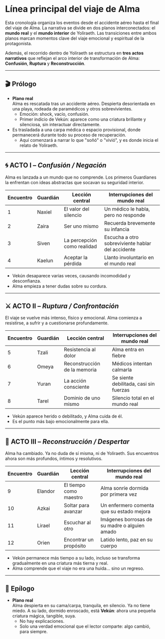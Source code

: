 # Línea principal del viaje de Alma

Esta cronología organiza los eventos desde el accidente aéreo hasta el final del viaje de Alma. La narrativa se divide en dos planos interconectados: el **mundo real** y el **mundo interior** de Yoliraeth. Las transiciones entre ambos planos marcan momentos clave del viaje emocional y espiritual de la protagonista.

Además, el recorrido dentro de Yoliraeth se estructura en **tres actos narrativos** que reflejan el arco interior de transformación de Alma: **Confusión**, **Ruptura** y **Reconstrucción**.

---

## 🎬 Prólogo

- **Plano real**  
  Alma es rescatada tras un accidente aéreo. Despierta desorientada en una playa, rodeada de paramédicos y otros sobrevivientes.
  - Emoción: shock, vacío, confusión.
  - Primer indicio de Vekún: aparece como una criatura brillante y silenciosa, sin interactuar directamente.
- Es trasladada a una carpa médica o espacio provisional, donde permanecerá durante todo su proceso de recuperación.
  - Aquí comenzará a narrar lo que "soñó" o "vivió", y es donde inicia el relato de Yoliraeth.

---

## 🌀 ACTO I – *Confusión / Negación*

Alma es lanzada a un mundo que no comprende. Los primeros Guardianes la enfrentan con ideas abstractas que socavan su seguridad interior.

| Encuentro | Guardián   | Lección central             | Interrupciones del mundo real |
|-----------|------------|-----------------------------|-------------------------------|
| 1         | Naxiel     | El valor del silencio       | Un médico le habla, pero no responde |
| 2         | Zaira      | Ser uno mismo               | Recuerda brevemente su infancia |
| 3         | Siven      | La percepción como realidad | Escucha a otro sobreviviente hablar del accidente |
| 4         | Kaelun     | Aceptar la pérdida          | Llanto involuntario en el mundo real |

- Vekún desaparece varias veces, causando incomodidad y desconfianza.
- Alma empieza a tener dudas sobre su cordura.

---

## ⚔️ ACTO II – *Ruptura / Confrontación*

El viaje se vuelve más intenso, físico y emocional. Alma comienza a resistirse, a sufrir y a cuestionarse profundamente.

| Encuentro | Guardián   | Lección central               | Interrupciones del mundo real |
|-----------|------------|-------------------------------|-------------------------------|
| 5         | Tzali      | Resistencia al dolor          | Alma entra en fiebre          |
| 6         | Omeya      | Reconstrucción de la memoria  | Médicos intentan calmarla     |
| 7         | Yuran      | La acción consciente          | Se siente debilitada, casi sin fuerzas |
| 8         | Tarel      | Dominio de uno mismo          | Silencio total en el mundo real |

- Vekún aparece herido o debilitado, y Alma cuida de él.
- Es el punto más bajo emocionalmente para ella.

---

## 🌅 ACTO III – *Reconstrucción / Despertar*

Alma ha cambiado. Ya no duda de sí misma, ni de Yoliraeth. Sus encuentros ahora son más profundos, íntimos y resolutivos.

| Encuentro | Guardián   | Lección central             | Interrupciones del mundo real |
|-----------|------------|-----------------------------|-------------------------------|
| 9         | Elandor    | El tiempo como maestro      | Alma sonríe dormida por primera vez |
| 10        | Azkai      | Soltar para avanzar         | Un enfermero comenta que su estado mejora |
| 11        | Lirael     | Escuchar al otro            | Imágenes borrosas de su madre o alguien amado |
| 12        | Orien      | Encontrar un propósito      | Latido lento, paz en su cuerpo |

- Vekún permanece más tiempo a su lado, incluso se transforma gradualmente en una criatura más tierna y real.
- Alma comprende que el viaje no era una huida… sino un regreso.

---

## 🧩 Epílogo

- **Plano real**  
  Alma despierta en su cama/carpa, tranquila, en silencio. Ya no tiene miedo.
  A su lado, dormido enroscado, está **Vekún**: ahora una pequeña criatura mágica, tangible, suya.
  - No hay explicaciones.
  - Solo una verdad emocional que el lector comparte: algo cambió, para siempre.

